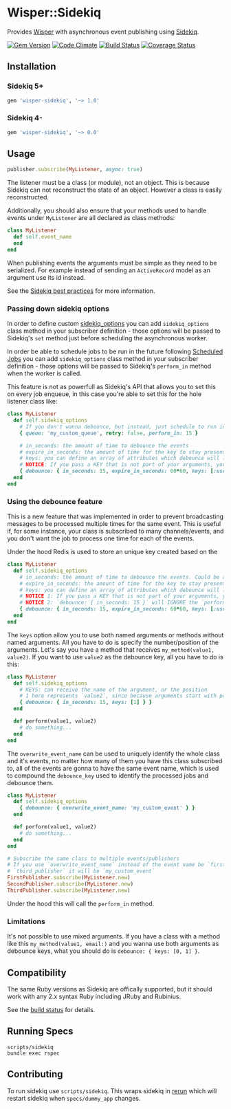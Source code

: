 # Wisper::Sidekiq

Provides [Wisper](https://github.com/krisleech/wisper) with asynchronous event
publishing using [Sidekiq](https://github.com/mperham/sidekiq).

[![Gem Version](https://badge.fury.io/rb/wisper-sidekiq.png)](http://badge.fury.io/rb/wisper-sidekiq)
[![Code Climate](https://codeclimate.com/github/krisleech/wisper-sidekiq.png)](https://codeclimate.com/github/krisleech/wisper-sidekiq)
[![Build Status](https://travis-ci.org/krisleech/wisper-sidekiq.png?branch=master)](https://travis-ci.org/krisleech/wisper-sidekiq)
[![Coverage Status](https://coveralls.io/repos/krisleech/wisper-sidekiq/badge.png?branch=master)](https://coveralls.io/r/krisleech/wisper-sidekiq?branch=master)

## Installation

### Sidekiq 5+

```ruby
gem 'wisper-sidekiq', '~> 1.0'
```

### Sidekiq 4-

```ruby
gem 'wisper-sidekiq', '~> 0.0'
```

## Usage

```ruby
publisher.subscribe(MyListener, async: true)
```

The listener must be a class (or module), not an object. This is because Sidekiq
can not reconstruct the state of an object. However a class is easily reconstructed.

Additionally, you should also ensure that your methods used to handle events under `MyListener` are all declared as class methods:

```ruby
class MyListener
  def self.event_name
  end
end
```

When publishing events the arguments must be simple as they need to be
serialized. For example instead of sending an `ActiveRecord` model as an argument
use its id instead.

See the [Sidekiq best practices](https://github.com/mperham/sidekiq/wiki/Best-Practices)
for more information.

### Passing down sidekiq options

In order to define custom [sidekiq_options](https://github.com/mperham/sidekiq/wiki/Advanced-Options#workers) you can add `sidekiq_options` class method in your subscriber definition - those options will be passed to Sidekiq's `set` method just before scheduling the asynchronous worker.

In order be able to schedule jobs to be run in the future following [Scheduled Jobs](https://github.com/mperham/sidekiq/wiki/Scheduled-Jobs) you can add `sidekiq_options` class method in your subscriber definition - those options will be passed to Sidekiq's `perform_in` method when the worker is called.

This feature is not as powerfull as Sidekiq's API that allows you to set this on every job enqueue, in this case you're able to set this for the hole listener class like:
```ruby
class MyListener
  def self.sidekiq_options
    # If you don't wanna debounce, but instead, just schedule to run in the future, use `perform_in` option
    { queue: 'my_custom_queue', retry: false, perform_in: 15 }

    # in_seconds: the amount of time to debounce the events
    # expire_in_seconds: the amount of time for the key to stay present on redis cache
    # keys: you can define an array of attributes which debounce will look for on arguments to create an unique key to identify the debouncing jobs
    # NOTICE: If you pass a KEY that is not part of your arguments, you may cause inconsistent debouncing
    { debounce: { in_seconds: 15, expire_in_seconds: 60*60, keys: [:user_id, :email] } }
  end
end
```

### Using the debounce feature

This is a new feature that was implemented in order to prevent broadcasting messages to be processed multiple times
for the same event. This is useful if, for some instance, your class is subscribed to many channels/events, and you don't
want the job to process one time for each of the events.

Under the hood Redis is used to store an unique key created based on the

```ruby
class MyListener
  def self.sidekiq_options
    # in_seconds: the amount of time to debounce the events. Could be a Proc (resulting in a String or Integer) or directly an integer/string.
    # expire_in_seconds: the amount of time for the key to stay present on redis cache
    # keys: you can define an array of attributes which debounce will look for on arguments to create an unique key to identify the debouncing jobs
    # NOTICE 1: If you pass a KEY that is not part of your arguments, you may cause inconsistent debouncing
    # NOTICE 2: `debounce: { in_seconds: 15 }` will IGNORE the `perform_in` argument
    { debounce: { in_seconds: 15, expire_in_seconds: 60*60, keys: [:user_id, :email] } }
  end
end
```

The `keys` option allow you to use both named arguments or methods without named arguments.
All you have to do is specify the number/position of the arguments.
Let's say you have a method that receives `my_method(value1, value2)`.
If you want to use `value2` as the debounce key, all you have to do is this:

```ruby
class MyListener
  def self.sidekiq_options
    # KEYS: can receive the name of the argument, or the position
    # 1 here represents `value2`, since because arguments start with position 0
    { debounce: { in_seconds: 15, keys: [1] } }
  end

  def perform(value1, value2)
    # do something...
  end
end
```

The `overwrite_event_name` can be used to uniquely identify the whole class and it's events, no matter how many of
them you have this class subscribed to, all of the events are gonna to have the same event name, which is used to
compound the `debounce_key` used to identify the processed jobs and debounce them.

```ruby
class MyListener
  def self.sidekiq_options
    { debounce: { overwrite_event_name: 'my_custom_event' } }
  end

  def perform(value1, value2)
    # do something...
  end
end

# Subscribe the same class to multiple events/publishers
# If you use `overwrite_event_name` instead of the event name be `first_publisher`, `second_publisher`,
# `third_publisher` it will be `my_custom_event`
FirstPublisher.subscribe(MyListener.new)
SecondPublisher.subscribe(MyListener.new)
ThirdPublisher.subscribe(MyListener.new)
```

Under the hood this will call the `perform_in` method.

### Limitations

It's not possible to use mixed arguments.
If you have a class with a method like this `my_method(value1, email:)` and you wanna use both arguments
as debounce keys, what you should do is `debounce: { keys: [0, 1] }`.

## Compatibility

The same Ruby versions as Sidekiq are offically supported, but it should work
with any 2.x syntax Ruby including JRuby and Rubinius.

See the [build status](https://travis-ci.org/krisleech/wisper-sidekiq) for details.

## Running Specs

```
scripts/sidekiq
bundle exec rspec
```

## Contributing

To run sidekiq use `scripts/sidekiq`. This wraps sidekiq in [rerun](https://github.com/alexch/rerun)
which will restart sidekiq when `specs/dummy_app` changes.
